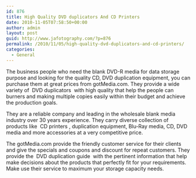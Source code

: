 ```yaml
---
id: 876
title: High Quality DVD duplicators And CD Printers
date: 2010-11-05T07:58:50+00:00
author: admin
layout: post
guid: http://www.jafotography.com/?p=876
permalink: /2010/11/05/high-quality-dvd-duplicators-and-cd-printers/
categories:
  - General
---
```

The business people who need the blank DVD-R media for data storage purpose and looking for the quality CD, DVD duplication equipment, you can purchase them at great prices from gotMedia.com. They provide a wide variety of &nbsp;DVD duplicators&nbsp; with high quality that help the people can burners and making multiple copies easily within their budget and achieve the production goals.

They are a reliable company and leading in the wholesale blank media industry over 30 years experience. They carry diverse collection of products like &nbsp;CD printers&nbsp;, duplication equipment, Blu-Ray media, CD, DVD media and more accessories at a very competitive price.

The gotMedia.com provide the friendly customer service for their clients and give the specials and coupons and discount for repeat customers. They provide the &nbsp;DVD duplication guide&nbsp; with the pertinent information that help make decisions about the products that perfectly fit for your requirements. Make use their service to maximum your storage capacity needs.